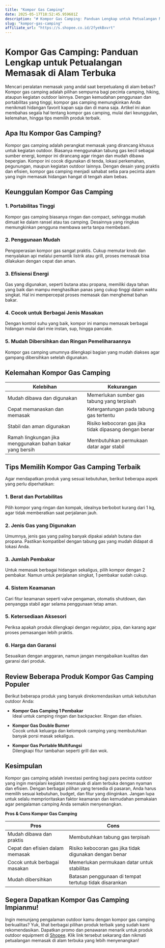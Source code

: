 ```yaml
---
title: "Kompor Gas Camping"
date: 2025-05-17T18:52:45.959681Z
description: "# Kompor Gas Camping: Panduan Lengkap untuk Petualangan Memasak di Alam Terbuka..."
slug: "kompor-gas-camping"
affiliate_url: "https://s.shopee.co.id/2fyekBxvrt"
---
```

# Kompor Gas Camping: Panduan Lengkap untuk Petualangan Memasak di Alam Terbuka

Mencari peralatan memasak yang andal saat berpetualang di alam bebas? Kompor gas camping adalah pilihan sempurna bagi pecinta camping, hiking, ataupun kegiatan outdoor lainnya. Dengan kemudahan penggunaan dan portabilitas yang tinggi, kompor gas camping memungkinkan Anda menikmati hidangan favorit kapan saja dan di mana saja. Artikel ini akan membahas segala hal tentang kompor gas camping, mulai dari keunggulan, kelemahan, hingga tips memilih produk terbaik.

## Apa Itu Kompor Gas Camping?

Kompor gas camping adalah perangkat memasak yang dirancang khusus untuk kegiatan outdoor. Biasanya menggunakan tabung gas kecil sebagai sumber energi, kompor ini dirancang agar ringan dan mudah dibawa bepergian. Kompor ini cocok digunakan di tenda, lokasi perkemahan, pegunungan, maupun kegiatan outdoor lainnya. Dengan desain yang praktis dan efisien, kompor gas camping menjadi sahabat setia para pecinta alam yang ingin memasak hidangan hangat di tengah alam bebas.

## Keunggulan Kompor Gas Camping

### 1. Portabilitas Tinggi
Kompor gas camping biasanya ringan dan compact, sehingga mudah dimuat ke dalam ransel atau tas camping. Desainnya yang ringkas memungkinkan pengguna membawa serta tanpa membebani.

### 2. Penggunaan Mudah
Pengoperasian kompor gas sangat praktis. Cukup memutar knob dan menyalakan api melalui pemantik listrik atau grill, proses memasak bisa dilakukan dengan cepat dan aman.

### 3. Efisiensi Energi
Gas yang digunakan, seperti butana atau propana, memiliki daya tahan yang baik dan mampu menghasilkan panas yang cukup tinggi dalam waktu singkat. Hal ini mempercepat proses memasak dan menghemat bahan bakar.

### 4. Cocok untuk Berbagai Jenis Masakan
Dengan kontrol suhu yang baik, kompor ini mampu memasak berbagai hidangan mulai dari mie instan, sup, hingga pancake.

### 5. Mudah Dibersihkan dan Ringan Pemeliharaannya
Kompor gas camping umumnya dilengkapi bagian yang mudah diakses agar gampang dibersihkan setelah digunakan.

## Kelemahan Kompor Gas Camping

| **Kelebihan** | **Kekurangan** |
|----------------|----------------|
| Mudah dibawa dan digunakan | Memerlukan sumber gas tabung yang terpisah |
| Cepat memanaskan dan memasak | Ketergantungan pada tabung gas tertentu |
| Stabil dan aman digunakan | Risiko kebocoran gas jika tidak dipasang dengan benar |
| Ramah lingkungan jika menggunakan bahan bakar yang bersih | Membutuhkan permukaan datar agar stabil |

## Tips Memilih Kompor Gas Camping Terbaik

Agar mendapatkan produk yang sesuai kebutuhan, berikut beberapa aspek yang perlu diperhatikan:

### 1. Berat dan Portabilitas
Pilih kompor yang ringan dan kompak, idealnya berbobot kurang dari 1 kg, agar tidak memberatkan saat perjalanan jauh.

### 2. Jenis Gas yang Digunakan
Umumnya, jenis gas yang paling banyak dipakai adalah butana dan propana. Pastikan kompatibel dengan tabung gas yang mudah didapat di lokasi Anda.

### 3. Jumlah Pembakar
Untuk memasak berbagai hidangan sekaligus, pilih kompor dengan 2 pembakar. Namun untuk perjalanan singkat, 1 pembakar sudah cukup.

### 4. Sistem Keamanan
Cari fitur keamanan seperti valve pengaman, otomatis shutdown, dan penyangga stabil agar selama penggunaan tetap aman.

### 5. Ketersediaan Aksesori
Periksa apakah produk dilengkapi dengan regulator, pipa, dan karang agar proses pemasangan lebih praktis.

### 6. Harga dan Garansi
Sesuaikan dengan anggaran, namun jangan mengabaikan kualitas dan garansi dari produk.

## Review Beberapa Produk Kompor Gas Camping Populer

Berikut beberapa produk yang banyak direkomendasikan untuk kebutuhan outdoor Anda:

- **Kompor Gas Camping 1 Pembakar**  
Ideal untuk camping ringan dan backpacker. Ringan dan efisien.

- **Kompor Gas Double Burner**  
Cocok untuk keluarga dan kelompok camping yang membutuhkan banyak porsi masak sekaligus.

- **Kompor Gas Portable Multifungsi**  
Dilengkapi fitur tambahan seperti grill dan wok.

## Kesimpulan

Kompor gas camping adalah investasi penting bagi para pecinta outdoor yang ingin menjalani kegiatan memasak di alam terbuka dengan nyaman dan efisien. Dengan berbagai pilihan yang tersedia di pasaran, Anda harus memilih sesuai kebutuhan, budget, dan fitur yang diinginkan. Jangan lupa untuk selalu memprioritaskan faktor keamanan dan kemudahan pemakaian agar pengalaman camping Anda semakin menyenangkan.

**Pros & Cons Kompor Gas Camping**

| **Pros** | **Cons** |
|----------|----------|
| Mudah dibawa dan praktis | Membutuhkan tabung gas terpisah |
| Cepat dan efisien dalam memasak | Risiko kebocoran gas jika tidak digunakan dengan benar |
| Cocok untuk berbagai masakan | Memerlukan permukaan datar untuk stabilitas |
| Mudah dibersihkan | Batasan penggunaan di tempat tertutup tidak disarankan |

## Segera Dapatkan Kompor Gas Camping Impianmu!

Ingin menunjang pengalaman outdoor kamu dengan kompor gas camping berkualitas? Yuk, lihat berbagai pilihan produk terbaik yang sudah kami rekomendasikan. Dapatkan promo dan penawaran menarik untuk produk outdoor equipment di [Shopee](https://s.shopee.co.id/2fyekBxvrt). Klik link tersebut sekarang dan nikmati petualangan memasak di alam terbuka yang lebih menyenangkan!